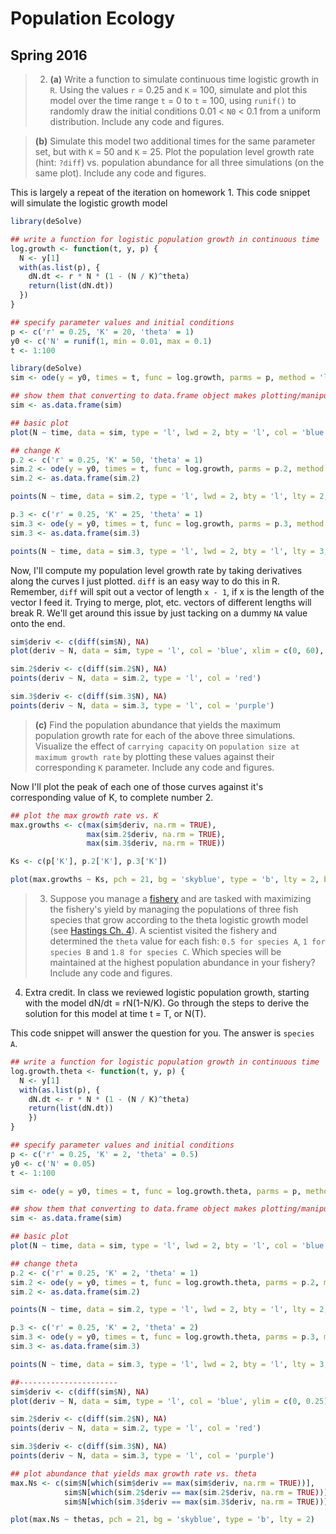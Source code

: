 # Population Ecology
## Spring 2016

> 2)  **(a)** Write a function to simulate continuous time logistic growth in `R`. Using the values `r` = 0.25 and `K` = 100, simulate and plot this model over the time range `t` = 0 to `t` = 100, using `runif()` to randomly draw the initial conditions 0.01 < `N0` < 0.1 from a uniform distribution. Include any code and figures.

> **(b)** Simulate this model two additional times for the same parameter set, but with `K` = 50 and `K` = 25. Plot the population level growth rate (hint: `?diff`) vs. population abundance for all three simulations (on the same plot). Include any code and figures.

This is largely a repeat of the iteration on homework 1. This code snippet will simulate the logistic growth model 

```r
library(deSolve)

## write a function for logistic population growth in continuous time
log.growth <- function(t, y, p) {
  N <- y[1]
  with(as.list(p), {
    dN.dt <- r * N * (1 - (N / K)^theta)
    return(list(dN.dt))
  })
}

## specify parameter values and initial conditions
p <- c('r' = 0.25, 'K' = 20, 'theta' = 1)
y0 <- c('N' = runif(1, min = 0.01, max = 0.1)
t <- 1:100

library(deSolve)
sim <- ode(y = y0, times = t, func = log.growth, parms = p, method = 'lsoda')

## show them that converting to data.frame object makes plotting/manipulation easy-peasy
sim <- as.data.frame(sim)

## basic plot
plot(N ~ time, data = sim, type = 'l', lwd = 2, bty = 'l', col = 'blue', ylim = c(0, 50))

## change K
p.2 <- c('r' = 0.25, 'K' = 50, 'theta' = 1)
sim.2 <- ode(y = y0, times = t, func = log.growth, parms = p.2, method = 'lsoda')
sim.2 <- as.data.frame(sim.2)

points(N ~ time, data = sim.2, type = 'l', lwd = 2, bty = 'l', lty = 2, col = 'red')

p.3 <- c('r' = 0.25, 'K' = 25, 'theta' = 1)
sim.3 <- ode(y = y0, times = t, func = log.growth, parms = p.3, method = 'lsoda')
sim.3 <- as.data.frame(sim.3)

points(N ~ time, data = sim.3, type = 'l', lwd = 2, bty = 'l', lty = 3, col = 'purple')
```

Now, I'll compute my population level growth rate by taking derivatives along the curves I just plotted. `diff` is an easy way to do this in R. Remember, `diff` will spit out a vector of length `x - 1`, if x is the length of the vector I feed it. Trying to merge, plot, etc. vectors of different lengths will break R. We'll get around this issue by just tacking on a dummy `NA` value onto the end.

```r
sim$deriv <- c(diff(sim$N), NA)
plot(deriv ~ N, data = sim, type = 'l', col = 'blue', xlim = c(0, 60), ylim = c(0, 3.5), bty = 'l')

sim.2$deriv <- c(diff(sim.2$N), NA)
points(deriv ~ N, data = sim.2, type = 'l', col = 'red')

sim.3$deriv <- c(diff(sim.3$N), NA)
points(deriv ~ N, data = sim.3, type = 'l', col = 'purple')
```
> **(c)** Find the population abundance that yields the maximum population growth rate for each of the above three simulations. Visualize the effect of `carrying capacity` on `population size at maximum growth rate` by plotting these values against their corresponding `K` parameter. Include any code and figures.

Now I'll plot the peak of each one of those curves against it's corresponding value of K, to complete number 2.

```r
## plot the max growth rate vs. K
max.growths <- c(max(sim$deriv, na.rm = TRUE),
                 max(sim.2$deriv, na.rm = TRUE),
                 max(sim.3$deriv, na.rm = TRUE))

Ks <- c(p['K'], p.2['K'], p.3['K'])

plot(max.growths ~ Ks, pch = 21, bg = 'skyblue', type = 'b', lty = 2, bty = 'l')
```
> 3)   Suppose you manage a [fishery](https://en.wikipedia.org/wiki/Fishery) and are tasked with maximizing the fishery's yield by managing the populations of three fish species that grow according to the theta logistic growth model (see [Hastings Ch. 4](https://github.com/uo-green-lab/population-ecology-2016/blob/master/additional-readings/hasting-ch-4.pdf)). A scientist visited the fishery and determined the `theta` value for each fish:  `0.5 for species A`, `1 for species B` and `1.8 for species C`. Which species will be maintained at the highest population abundance in your fishery? Include any code and figures.
4.	Extra credit.  In class we reviewed logistic population growth, starting with the model dN/dt = rN(1-N/K).  Go through the steps to derive the solution for this model at time t = T, or N(T).

This code snippet will answer the question for you. The answer is `species A`.

```r
## write a function for logistic population growth in continuous time
log.growth.theta <- function(t, y, p) {
  N <- y[1]
  with(as.list(p), {
    dN.dt <- r * N * (1 - (N / K)^theta)
    return(list(dN.dt))
    })
}

## specify parameter values and initial conditions
p <- c('r' = 0.25, 'K' = 2, 'theta' = 0.5)
y0 <- c('N' = 0.05)
t <- 1:100

sim <- ode(y = y0, times = t, func = log.growth.theta, parms = p, method = 'lsoda')

## show them that converting to data.frame object makes plotting/manipulation easy-peasy
sim <- as.data.frame(sim)

## basic plot
plot(N ~ time, data = sim, type = 'l', lwd = 2, bty = 'l', col = 'blue')

## change theta
p.2 <- c('r' = 0.25, 'K' = 2, 'theta' = 1)
sim.2 <- ode(y = y0, times = t, func = log.growth.theta, parms = p.2, method = 'lsoda')
sim.2 <- as.data.frame(sim.2)

points(N ~ time, data = sim.2, type = 'l', lwd = 2, bty = 'l', lty = 2, col = 'red')

p.3 <- c('r' = 0.25, 'K' = 2, 'theta' = 2)
sim.3 <- ode(y = y0, times = t, func = log.growth.theta, parms = p.3, method = 'lsoda')
sim.3 <- as.data.frame(sim.3)

points(N ~ time, data = sim.3, type = 'l', lwd = 2, bty = 'l', lty = 3, col = 'purple')

##----------------------
sim$deriv <- c(diff(sim$N), NA)
plot(deriv ~ N, data = sim, type = 'l', col = 'blue', ylim = c(0, 0.25), bty = 'l')

sim.2$deriv <- c(diff(sim.2$N), NA)
points(deriv ~ N, data = sim.2, type = 'l', col = 'red')

sim.3$deriv <- c(diff(sim.3$N), NA)
points(deriv ~ N, data = sim.3, type = 'l', col = 'purple')

## plot abundance that yields max growth rate vs. theta
max.Ns <- c(sim$N[which(sim$deriv == max(sim$deriv, na.rm = TRUE))],
            sim$N[which(sim.2$deriv == max(sim.2$deriv, na.rm = TRUE))],
            sim$N[which(sim.3$deriv == max(sim.3$deriv, na.rm = TRUE))])

plot(max.Ns ~ thetas, pch = 21, bg = 'skyblue', type = 'b', lty = 2)
```


